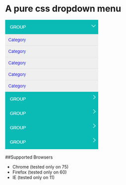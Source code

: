 # A pure css dropdown menu

![Screenshot](dropdown-menu.png)

##Supported Browsers

- Chrome (tested only on 75)
- Firefox (tested only on 60)
- IE (tested only on 11)